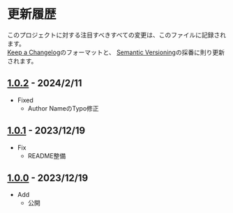 # 更新履歴

このプロジェクトに対する注目すべきすべての変更は、このファイルに記録されます。  
[Keep a Changelog](https://keepachangelog.com/en/1.0.0/)のフォーマットと、
[Semantic Versioning](https://semver.org/spec/v2.0.0.html)の採番に則り更新されます。  

## [1.0.2] - 2024/2/11

- Fixed
  - Author NameのTypo修正

## [1.0.1] - 2023/12/19

- Fix
  - README整備

## [1.0.0] - 2023/12/19

- Add
  - 公開

[1.0.2]: https://github.com/mimyquality/PenOptimizationUtility/releases/tag/1.0.2
[1.0.1]: https://github.com/mimyquality/PenOptimizationUtility/releases/tag/1.0.1
[1.0.0]: https://github.com/mimyquality/PenOptimizationUtility/releases/tag/1.0.0
